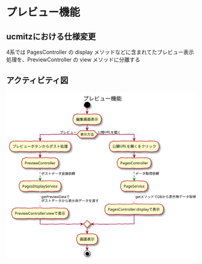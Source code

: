 # プレビュー機能

## ucmitzにおける仕様変更

4系では PagesController の display メソッドなどに含まれてたプレビュー表示処理を、PreviewController の view メソッドに分離する

## アクティビティ図

![アクティビティ図：プレビュー機能](../../../svg/activity/preview.svg)

